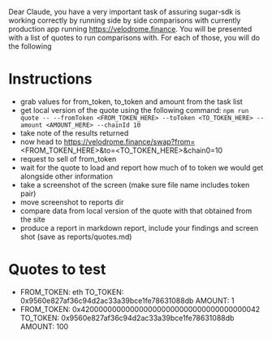 Dear Claude, you have a very important task of assuring sugar-sdk is working correctly by running side by side comparisons with currently production 
app running https://velodrome.finance. You will be presented with a list of quotes to run comparisons with. For each of those, you will do the following 

# Instructions

- grab values for from_token, to_token and amount from the task list 
- get local version of the quote using the following command:
`npm run quote -- --fromToken <FROM_TOKEN_HERE> --toToken <TO_TOKEN_HERE> --amount <AMOUNT_HERE> --chainId 10`
- take note of the results returned
- now head to https://velodrome.finance/swap?from=<FROM_TOKEN_HERE>&to=<TO_TOKEN_HERE>&chain0=10
- request to sell <AMOUNT> of from_token
- wait for the quote to load and report how much of to token we would get alongside other information
- take a screenshot of the screen (make sure file name includes token pair)
- move screenshot to reports dir
- compare data from local version of the quote with that obtained from the site
- produce a report in markdown report, include your findings and screen shot (save as reports/quotes.md)


# Quotes to test

- FROM_TOKEN: eth TO_TOKEN: 0x9560e827af36c94d2ac33a39bce1fe78631088db AMOUNT: 1
- FROM_TOKEN: 0x4200000000000000000000000000000000000042 TO_TOKEN: 0x9560e827af36c94d2ac33a39bce1fe78631088db AMOUNT: 100
